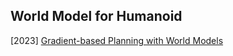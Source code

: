 ## World Model for Humanoid

[2023] [Gradient-based Planning with World Models](https://jyothirsv.github.io/pdfs/Gradient_based_Planning.pdf)